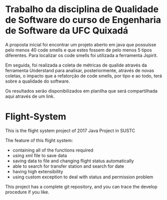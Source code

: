 # Trabalho da disciplina de Qualidade de Software do curso de Engenharia de Software da UFC Quixadá

A proposta inicial foi encontrar um projeto aberto em java que possuísse pelo menos 40 code smells e que estes fossem de pelo menos 5 tipos diferentes.
Para localizar os code smells foi utilizada a ferramenta Jspirit.

Em seguida, foi realizada a coleta de métricas de qualide através da ferramenta Understand para analisar, posteriormente, através de novas coletas, o impacto que a refatorção de code smells, por tipo e ao todo, terá sobre a qualidade do software.

Os resultados serão disponibilizados em planilha que será compartilhada aqui através de um link.

# Flight-System

This is the flight system project of 2017 Java Project in SUSTC
<p>The feature of this flight system:
<ul>
		<li>containing all of the functions required</li>
		<li>using xml file to save data</li>
		<li>saving data to file and changing flight status automatically</li>
		<li>able to search for transfer station and search for date</li>
		<li>having high extensibility</li>
		<li>using custom exception to deal with status and permission problem</li>
</ul>

<p>This project has a complete git repository, and you can trace the develop procedure if you like.
